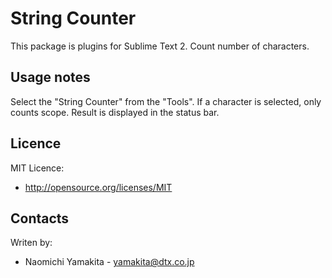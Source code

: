 String Counter
==============
This package is plugins for Sublime Text 2.
Count number of characters.

Usage notes
-----------
Select the "String Counter" from the "Tools".
If a character is selected, only counts scope.
Result is displayed in the status bar.

Licence
-------
MIT Licence:
 * http://opensource.org/licenses/MIT

Contacts
--------
Writen by:
 * Naomichi Yamakita - yamakita@dtx.co.jp
